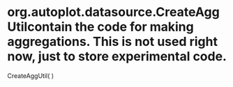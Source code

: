 # org.autoplot.datasource.CreateAggUtilcontain the code for making aggregations.  This is not used right now, just to store experimental code.
CreateAggUtil( )


